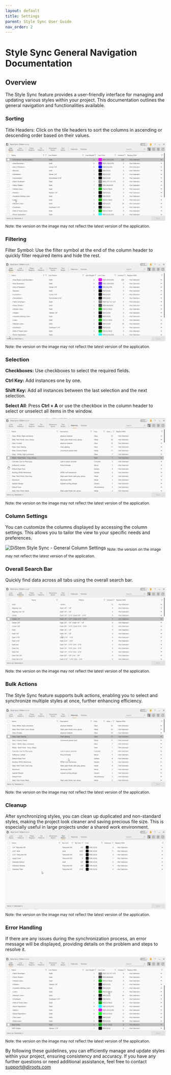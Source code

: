 ```yaml
---
layout: default
title: Settings
parent: Style Sync User Guide
nav_order: 2
---
```


# Style Sync General Navigation Documentation

##  Overview

The Style Sync feature provides a user-friendly interface for managing and updating various styles within your project. This documentation outlines the general navigation and functionalities available.

###  Sorting

Title Headers: Click on the tile headers to sort the columns in ascending or descending order based on their values.

![DiStem Style Sync - General - Sorting](../../../assets\images\StyleSync\DS_SS_GENERAL_SORTING.gif)  
<sub>Note: the version on the image may not reflect the latest version of the application.</sub>


###  Filtering

Filter Symbol: Use the filter symbol at the end of the column header to quickly filter required items and hide the rest.


![DiStem Style Sync - General - Filtering](../../../assets\images\StyleSync\DS_SS_GENERAL_FILTERING.gif)  
<sub>Note: the version on the image may not reflect the latest version of the application.</sub>

###  Selection


**Checkboxes:** Use checkboxes to select the required fields.

**Ctrl Key:** Add instances one by one.

**Shift Key:** Add all instances between the last selection and the next selection.

**Select All**: Press **Ctrl + A** or use the checkbox in the column header to select or unselect all items in the window.


![DiStem Style Sync - General - Selection](../../../assets\images\StyleSync\DS_SS_GENERAL_SELECTION.gif)  
<sub>Note: the version on the image may not reflect the latest version of the application.</sub>


###  Column Settings
You can customize the columns displayed by accessing the column settings. This allows you to tailor the view to your specific needs and preferences.


![DiStem Style Sync - General Column Settings](../../../assets\images\StyleSync\DS_SS_General_ColumnSettingsGrouping.GIF)
<sub>Note: the version on the image may not reflect the latest version of the application.</sub>


###  Overall Search Bar
Quickly find data across all tabs using the overall search bar.

![DiStem Style Sync - Search Bar](../../../assets\images\StyleSync\DS_SS_General_SearchBar.gif)  
<sub>Note: the version on the image may not reflect the latest version of the application.</sub>

###  Bulk Actions
The Style Sync feature supports bulk actions, enabling you to select and synchronize multiple styles at once, further enhancing efficiency.

![DiStem Style Sync - Selection Modifiers](../../../assets\images\StyleSync\DS_SS_General_BulkActions.gif)  
<sub>Note: the version on the image may not reflect the latest version of the application.</sub>

###  Cleanup
After synchronizing styles, you can clean up duplicated and non-standard styles, making the project look cleaner and saving precious file size. This is especially useful in large projects under a shared work environment.
![DiStem Style Sync - Delete Options](../../../assets\images\StyleSync\DS_SS_General_DeleteOptions.gif)  
<sub>Note: the version on the image may not reflect the latest version of the application.</sub>

###  Error Handling
If there are any issues during the synchronization process, an error message will be displayed, providing details on the problem and steps to resolve it.

![DiStem Style Sync - Error Handling](../../../assets\images\StyleSync\DS_SS_General_ErrorHandling.gif)  
<sub>Note: the version on the image may not reflect the latest version of the application.</sub>

By following these guidelines, you can efficiently manage and update styles within your project, ensuring consistency and accuracy. If you have any further questions or need additional assistance, feel free to contact support@diroots.com